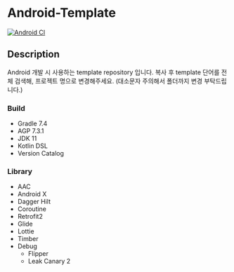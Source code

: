 # Android-Template

[![Android CI](https://github.com/ajou4095/Android-Template/actions/workflows/android.yml/badge.svg?branch=main)](https://github.com/ajou4095/Android-Template/actions/workflows/android.yml)

## Description

Android 개발 시 사용하는 template repository 입니다.
복사 후 template 단어를 전체 검색해, 프로젝트 명으로 변경해주세요. (대소문자 주의해서 폴더까지 변경 부탁드립니다.)

### Build

- Gradle 7.4
- AGP 7.3.1
- JDK 11
- Kotlin DSL
- Version Catalog

### Library

- AAC
- Android X
- Dagger Hilt
- Coroutine
- Retrofit2
- Glide
- Lottie
- Timber
- Debug
    - Flipper
    - Leak Canary 2
